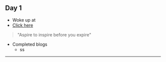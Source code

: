 ## Day 1 ##
- Woke up at
- [Click here](https://github.com/Sajina19/Increasing-Productivity-/tree/main/day%201-10)
>"Aspire to inspire before you expire"
- Completed blogs
    - ss
***    